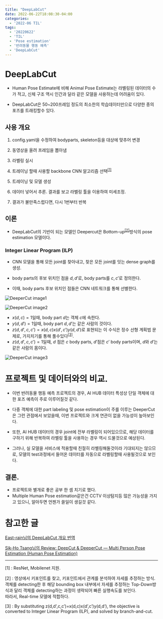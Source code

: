```yaml
---
title: "DeepLabCut"
date: 2022-06-22T18:08:30-04:00
categories:
  - '2022-06 TIL'
tags:
  - '20220622'
  - 'TIL'
  - 'Pose estimation'
  - '반려동물 행동 예측'
  - 'DeepLabCut'
---
```


# DeepLabCut

* Human Pose Estimate에 비해 Animal Pose Estimate는 라벨링된 데이터의 수가 적고, 신체 구조 역시 인간과 달라 같은 모델을 사용하는데 어려움이 있다.

* DeepLabCut은 50~200프레임 정도의 최소한의 학습데이터만으로 다양한 종의 포즈를 트래킹할수 있다.

## 사용 개요

1. config.yaml을 수정하여 bodyparts, skeleton등을 대상에 맞추어 변경

2. 동영상을 올려 프레임을 뽑아냄

3. 라벨링 실시

4. 트레이닝 할때 사용할 backbone CNN 알고리즘 선택<sup>[[1]](#footnote_1)</sup>

5. 트레이닝 및 모델 생성

6. 데이터 넣어서 추론. 결과를 보고 라벨링 툴을 이용하여 미세조정.

7. 결과가 불만족스럽다면, 다시 1번부터 반복

## 이론

* DeepLabCut의 기반이 되는 모델인 Deepercut은 Bottom-up<sup>[[2]](#footnote_2)</sup>방식의 pose estimation 모델이다.

### Integer Linear Program (ILP)

* CNN 모델을 통해 모든 joint를 찾아내고, 찾은 모든 joint를 잇는 dense graph를 생성.

* body parts의 후보 위치인 점을 $d,d'$로, body parts를 $c,c'$로 정의한다.

* 이때, body parts 후보 위치인 점들은 CNN 네트워크를 통해 선별한다.

![DeeperCut image1](https://miro.medium.com/max/1166/1*bEP4IQN5ckFd9Rz1Hw-ouQ.png)

![DeeperCut image2](https://miro.medium.com/max/1168/1*q6dlW0AKju8pGHHPXp89nQ.png)

  * $x(d,c) = 1$일때, body part $d$는 객체 $c$에 속한다.
  * $y(d,d') = 1$일때, body part $d,d'$는 같은 사람의 것이다.
  * $z(d,d',c,c') = x(d,c)x(d',c')y(d,d')$로 표현되는 이 수식은 정수 선형 계획법 문제로, 가지치기를 통해 풀수있다<sup>[[3]](#footnote_3)</sup>.
  * $z(d,d',c,c') = 1$일때, $d$ 점은 $c$ body parts, $d'$점은 $c'$ body parts이며, $d$와 $d'$는 같은 사람의 몸이다.

![DeeperCut image3](https://miro.medium.com/max/1170/1*ZbWebI3UGI3GtnXW0BW8aw.png)

# 프로젝트 및 데이터와의 비교.

* 이번 반려동물 행동 예측 프로젝트의 경우, AI HUB 데이터 특성상 단일 객체에 대한 포즈 예측이 주로 이루어질것 같다.

* 다중 객체에 대한 part labeling 및 pose estimation이 주를 이루는 DeeperCut은 그런 관점에서 보았을때, 이번 프로젝트와 크게 연관이 없을 가능성이 높아보인다.

* 또한, AI HUB 데이터의 경우 joint에 전부 라벨링이 되어있으므로, 해당 데이터를 구하기 위해 반복하여 라벨링 툴을 사용하는 경우 역시 드물것으로 예상된다.

* 그러나, 실 모델을 서비스에 적용할때 친절히 라벨링해둘것이라 기대되지는 않으므로, 모델의 test과정에서 들어온 데이터를 자동으로 라벨링할때 사용될것으로 보인다.

## 결론.

* 프로젝트와 별개로 좋은 공부 한 셈 치기로 했다.
* Multiple Human Pose estimation같은건 CCTV 이상탐지등 많은 가능성을 가지고 있으니, 알아두면 언젠가 쓸일이 생길것 같다.


# 참고한 글

[East-rain님의 DeepLabCut 개요 번역](https://east-rain.github.io/docs/Deep%20Learning/deeplabcut/introduction.html)

[Sik-Ho Tsang님의 Review: DeepCut & DeeperCut — Multi Person Pose Estimation (Human Pose Estimation)](https://sh-tsang.medium.com/review-deepcut-deepercut-multi-person-pose-estimation-human-pose-estimation-da5b469cbbc3)




------

<a name="footnote_1">[1]</a> : ResNet, Mobilenet 지원.  

<a name="footnote_2">[2]</a> : 영상에서 키포인트를 찾고, 키포인트에서 관계를 분석하여 자세를 추정하는 방식.  
객체를 detecting한 후 해당 bounding box 내부에서 자세를 추정하는 Top-Down방식과 달리 객체를 detecting하는 과정이 생략되어 빠른 실행속도를 보인다.  
따라서, Real-time 모델에 적합하다.  

<a name="footnote_3">[3]</a> : By substituting z(d,d',c,c’)=x(d,c)x(d’,c’)y(d,d’), the objective is converted to Integer Linear Program (ILP), and solved by branch-and-cut. 
